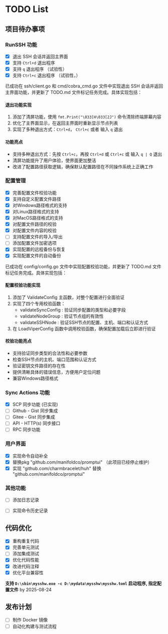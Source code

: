 # TODO List

## 项目待办事项

### RunSSH 功能
- [x] 退出 SSH 会话并返回主界面
- [x] 支持 `Ctrl+d` 退出程序
- [x] 支持 `q` 退出程序 （试验性）
- [x] 支持 `Ctrl+c` 退出程序 （试验性，）

已成功在 ssh/client.go 和 cmd/cobra_cmd.go 文件中实现退出 SSH 会话并返回主界面功能，并更新了 TODO.md 文件标记任务完成。具体实现包括：

#### 退出功能实现
1. 添加了清屏功能，使用 `fmt.Print("\033[H\033[2J")` 命令清除终端屏幕内容
2. 优化了主界面显示，在返回主界面时重新显示节点列表
3. 实现了多种退出方式：`Ctrl+d`， `Ctrl+c` 或者 输入 `q` 退出

#### 功能亮点
- 支持多种退出方式：先按 `Ctrl+c`，再按 `Ctrl+d`  或  `Ctrl+c`  或 输入 `q | Q` 退出
- 清屏功能提升了用户体验，使界面更加整洁
- 改进了配置路径获取逻辑，确保默认配置路径在不同操作系统上正确工作


### 配置管理
- [x] 完善配置文件校验功能
- [x] 支持自定义配置文件路径
- [x] 对Windows路径格式的支持
- [x] 对Linux路径格式的支持
- [x] 对MacOS路径格式的支持
- [x] 对配置文件路径的校验
- [x] 对配置文件内容的校验
- [ ] 支持配置文件的导入/导出
- [ ] 添加配置文件加密选项
- [x] 实现配置的远程备份与恢复
- [x] 实现配置文件的自动备份

已成功在 config/config.go 文件中实现配置校验功能，并更新了 TODO.md 文件标记任务完成。具体实现包括：

#### 配置校验功能实现
1. 添加了 ValidateConfig 主函数，对整个配置进行全面验证
2. 实现了四个专用校验函数：
   - validateSyncConfig : 验证同步配置的类型和必要字段
   - validateNodeGroup : 验证节点组的有效性
   - validateSSHNode : 验证SSH节点的配置、主机、端口和认证方式
3. 在 LoadViperConfig 函数中调用校验函数，确保配置加载后立即进行验证

#### 校验功能亮点
- 支持验证同步类型的合法性和必要参数
- 检查SSH节点的主机、端口范围和认证方式
- 验证密钥文件路径的存在性
- 提供清晰具体的错误信息，方便用户定位问题
- 兼容Windows路径格式


### Sync Actions 功能
- [x] SCP 同步功能 (已实现)
- [ ] Github - Gist 同步集成
- [ ] Gitee - Gist 同步集成
- [ ] API - HTTP(s) 同步接口
- [ ] RPC 同步功能

### 用户界面
- [x] 实现命令自动补全
- [x] 替换pkg "github.com/manifoldco/promptui" （此项目已经停止维护）
- [x] 实现 "github.com/charmbracelet/huh" 替换 "github.com/manifoldco/promptui"

### 其他功能
- [ ] 添加日志记录
- [ ] 实现命令历史记录


## 代码优化
- [x] 重构重复代码
- [x] 完善单元测试
- [ ] 添加集成测试
- [x] 优化代码性能
- [x] 改进代码注释
- [x] 优化平台兼容性

**支持 `D:\sbin\mysshw.exe -c D:\mydata\mysshw\mysshw.toml` 启动程序, 指定配置文件** by 2025-08-24

## 发布计划
- [ ] 制作 Docker 镜像
- [ ] 自动化构建与测试流程
